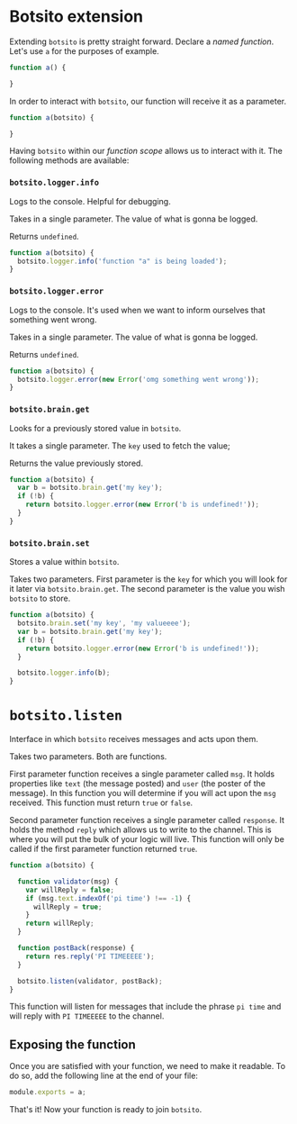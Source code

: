# Botsito extension

Extending `botsito` is pretty straight forward. Declare a _named function_. Let's use `a` for the purposes of example.

```js
function a() {

}
```

In order to interact with `botsito`, our function will receive it as a parameter.

```js
function a(botsito) {

}
```

Having `botsito` within our _function scope_ allows us to interact with it. The following methods are available:

### `botsito.logger.info`
Logs to the console. Helpful for debugging.

Takes in a single parameter.
The value of what is gonna be logged.

Returns `undefined`.

```js
function a(botsito) {
  botsito.logger.info('function "a" is being loaded');
}
```
### `botsito.logger.error`
Logs to the console. It's used when we want to inform ourselves that something went wrong.

Takes in a single parameter.
The value of what is gonna be logged.

Returns `undefined`.

```js
function a(botsito) {
  botsito.logger.error(new Error('omg something went wrong'));
}
```

### `botsito.brain.get`
Looks for a previously stored value in `botsito`.

It takes a single parameter.
The `key` used to fetch the value;

Returns the value previously stored.

```js
function a(botsito) {
  var b = botsito.brain.get('my key');
  if (!b) {
    return botsito.logger.error(new Error('b is undefined!'));
  }
}
```

### `botsito.brain.set`
Stores a value within `botsito`.

Takes two parameters.
First parameter is the `key` for which you will look for it later via `botsito.brain.get`.
The second parameter is the value you wish `botsito` to store.

```js
function a(botsito) {
  botsito.brain.set('my key', 'my valueeee');
  var b = botsito.brain.get('my key');
  if (!b) {
    return botsito.logger.error(new Error('b is undefined!'));
  }

  botsito.logger.info(b);
}
```

# `botsito.listen`
Interface in which `botsito` receives messages and acts upon them.

Takes two parameters. Both are functions.

First parameter function receives a single parameter called `msg`. It holds properties like `text` (the message posted) and `user` (the poster of the message). In this function you will determine if you will act upon the `msg` received. This function must return `true` or `false`.

Second parameter function receives a single parameter called `response`. It holds the method `reply` which allows us to write to the channel. This is where you will put the bulk of your logic will live. This function will only be called if the first parameter function returned `true`.

```js
function a(botsito) {

  function validator(msg) {
    var willReply = false;
    if (msg.text.indexOf('pi time') !== -1) {
      willReply = true;
    }
    return willReply;
  }

  function postBack(response) {
    return res.reply('PI TIMEEEEE');
  }

  botsito.listen(validator, postBack);
}
```

This function will listen for messages that include the phrase `pi time` and will reply with `PI TIMEEEEE` to the channel.

## Exposing the function

Once you are satisfied with your function, we need to make it readable. To do so, add the following line at the end of your file:

```js
module.exports = a;
```

That's it! Now your function is ready to join `botsito`.
